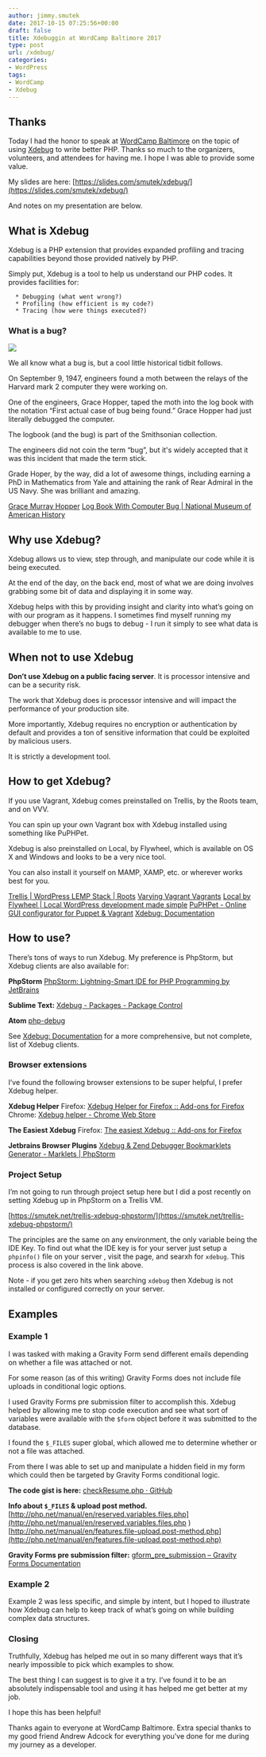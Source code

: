 ```yaml
---
author: jimmy.smutek
date: 2017-10-15 07:25:56+00:00
draft: false
title: Xdebuggin at WordCamp Baltimore 2017
type: post
url: /xdebug/
categories:
- WordPress
tags:
- WordCamp
- Xdebug
---
```


## Thanks



Today I had the honor to speak at [WordCamp Baltimore](https://2017.baltimore.wordcamp.org) on the topic of using [Xdebug](https://xdebug.org) to write better PHP. Thanks so much to the organizers, volunteers, and attendees for having me. I hope I was able to provide some value.

My slides are here:
[https://slides.com/smutek/xdebug/](https://slides.com/smutek/xdebug/)

And notes on my presentation are below.



## 





## What is Xdebug



Xdebug is a PHP extension that provides expanded profiling and tracing capabilities beyond those provided natively by PHP.

Simply put, Xdebug is a tool to help us understand our PHP codes. It provides facilities for:




      * Debugging (what went wrong?)
      * Profiling (how efficient is my code?)
      * Tracing (how were things executed?)




### 





### What is a bug?



![](/img/2017/10/bug.jpg)


We all know what a bug is, but a cool little historical tidbit follows.

On September 9, 1947, engineers found a moth between the relays of the Harvard mark 2 computer they were working on.

One of the engineers, Grace Hopper, taped the moth into the log book with the notation “First actual case of bug being found.” Grace Hopper had just literally debugged the computer.

The logbook (and the bug) is part of the Smithsonian collection.

The engineers did not coin the term “bug”, but it's widely accepted that it was this incident that made the term stick.

Grade Hoper, by the way, did a lot of awesome things, including earning a PhD in Mathematics from Yale and attaining the rank of Rear Admiral in the US Navy. She was brilliant and amazing.

[Grace Murray Hopper](http://www.cs.yale.edu/homes/tap/Files/hopper-story.html)
[Log Book With Computer Bug | National Museum of American History](http://americanhistory.si.edu/collections/search/object/nmah_334663)



## Why use Xdebug?



Xdebug allows us to view, step through, and manipulate our code while it is being executed.

At the end of the day, on the back end, most of what we are doing involves grabbing some bit of data and displaying it in some way.

Xdebug helps with this by providing insight and clarity into what’s going on with our program as it happens. I sometimes find myself running my debugger when there’s no bugs to debug - I run it simply to see what data is available to me to use.



## 





## When not to use Xdebug



**Don’t use Xdebug on a public facing server**. It is processor intensive and can be a security risk.

The work that Xdebug does is processor intensive and will impact the performance of your production site.

More importantly, Xdebug requires no encryption or authentication by default and provides a ton of sensitive information that could be exploited by malicious users.

It is strictly a development tool.



## How to get Xdebug?



If you use Vagrant, Xdebug comes preinstalled on Trellis, by the Roots team, and on VVV.

You can spin up your own Vagrant box with Xdebug installed using something like PuPHPet.

Xdebug is also preinstalled on Local, by Flywheel, which is available on OS X and Windows and looks to be a very nice tool.

You can also install it yourself on MAMP, XAMP, etc. or wherever works best for you.

[Trellis | WordPress LEMP Stack | Roots](https://roots.io/trellis/)
[Varying Vagrant Vagrants](https://varyingvagrantvagrants.org/)
[Local by Flywheel | Local WordPress development made simple](https://local.getflywheel.com/)
[PuPHPet - Online GUI configurator for Puppet & Vagrant](https://puphpet.com/)
[Xdebug: Documentation](https://xdebug.org/docs/install)



## 





## How to use?



There’s tons of ways to run Xdebug. My preference is PhpStorm, but Xdebug clients are also available for:

**PhpStorm**
[PhpStorm: Lightning-Smart IDE for PHP Programming by JetBrains](https://www.jetbrains.com/phpstorm/)

**Sublime Text:**
[Xdebug - Packages - Package Control](https://packagecontrol.io/packages/Xdebug)

**Atom**
[php-debug](https://atom.io/packages/php-debug)

See [Xdebug: Documentation](https://xdebug.org/docs/remote) for a more comprehensive, but not complete, list of Xdebug clients.



### Browser extensions



I’ve found the following browser extensions to be super helpful, I prefer Xdebug helper.

**Xdebug Helper**
Firefox: [Xdebug Helper for Firefox :: Add-ons for Firefox](https://addons.mozilla.org/en-US/firefox/addon/xdebug-helper-for-firefox/)
Chrome: [Xdebug helper - Chrome Web Store](https://chrome.google.com/webstore/detail/xdebug-helper/eadndfjplgieldjbigjakmdgkmoaaaoc?hl=en)

**The Easiest Xdebug**
Firefox: [The easiest Xdebug :: Add-ons for Firefox](https://addons.mozilla.org/en-US/firefox/addon/the-easiest-xdebug/)

**Jetbrains Browser Plugins**
[Xdebug & Zend Debugger Bookmarklets Generator - Marklets | PhpStorm](https://www.jetbrains.com/phpstorm/marklets/)



### 





### Project Setup



I’m not going to run through project setup here but I did a post recently on setting Xdebug up in PhpStorm on a Trellis VM.

[https://smutek.net/trellis-xdebug-phpstorm/](https://smutek.net/trellis-xdebug-phpstorm/)

The principles are the same on any environment, the only variable being the IDE Key. To find out what the IDE key is for your server just setup a `phpinfo()` file on your server , visit the page, and searxh for `xdebug`. This process is also covered in the link above.

Note - if you get zero hits when searching `xdebug` then Xdebug is not installed or configured correctly on your server.



## Examples





### Example 1



I was tasked with making a Gravity Form send different emails depending on whether a file was attached or not.

For some reason (as of this writing) Gravity Forms does not include file uploads in conditional logic options.

I used Gravity Forms pre submission filter to accomplish this. Xdebug helped by allowing me to stop code execution and see what sort of variables were available with the `$form` object before it was submitted to the database.

I found the `$_FILES` super global, which allowed me to determine whether or not a file was attached.

From there I was able to set up and manipulate a hidden field in my form which could then be targeted by Gravity Forms conditional logic.

**The code gist is here:**
[checkResume.php · GitHub](https://gist.github.com/smutek/af22f55fbc35cdb27cac25a86d0808b5)

**Info about `$_FILES` & upload post method.**
[http://php.net/manual/en/reserved.variables.files.php](http://php.net/manual/en/reserved.variables.files.php )
[http://php.net/manual/en/features.file-upload.post-method.php](http://php.net/manual/en/features.file-upload.post-method.php)

**Gravity Forms pre submission filter:**
[gform_pre_submission – Gravity Forms Documentation](https://docs.gravityforms.com/gform_pre_submission/)



### Example 2



Example 2 was less specific, and simple by intent, but I hoped to illustrate how Xdebug can help to keep track of what’s going on while building complex data structures.



### Closing



Truthfully, Xdebug has helped me out in so many different ways that it’s nearly impossible to pick which examples to show.

The best thing I can suggest is to give it a try. I’ve found it to be an absolutely indispensable tool and using it has helped me get better at my job.

I hope this has been helpful!

Thanks again to everyone at WordCamp Baltimore. Extra special thanks to my good friend Andrew Adcock for everything you've done for me during my journey as a developer.
